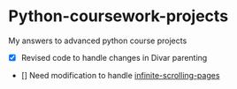 # Python-coursework-projects
My answers to advanced python course projects

 - [x] Revised code to handle changes in Divar parenting 
 - [] Need modification to handle [infinite-scrolling-pages](https://www.accordbox.com/blog/how-crawl-infinite-scrolling-pages-using-python/)
